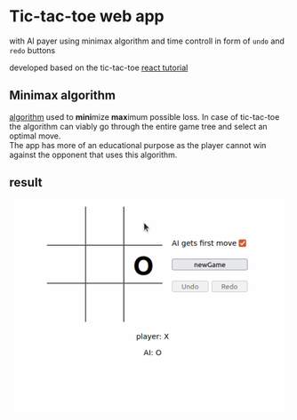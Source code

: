 # Tic-tac-toe web app
with AI payer using minimax algorithm and time controll in form of `undo` and `redo` buttons <br>

developed based on the tic-tac-toe [react tutorial](https://reactjs.org/tutorial/tutorial.html) 

## Minimax algorithm
[algorithm](https://en.wikipedia.org/wiki/Minimax) used to **mini**mize **max**imum possible loss. In case of tic-tac-toe the algorithm can viably go through the entire game tree and select an optimal move. <br> The app has more of an educational purpose as the player cannot win against the opponent that uses this algorithm.

## result 
![result](result/tictactoe_result.gif)
